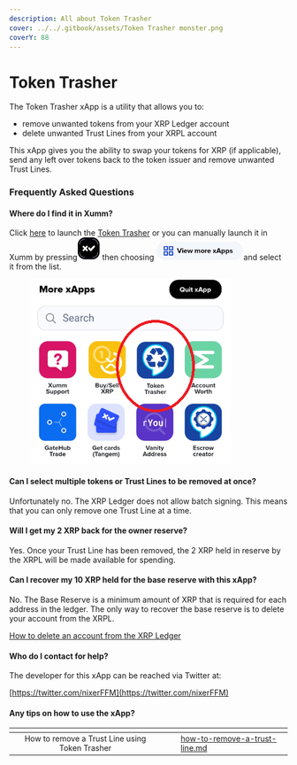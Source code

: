 ```yaml
---
description: All about Token Trasher
cover: ../../.gitbook/assets/Token Trasher monster.png
coverY: 88
---
```


# Token Trasher

The Token Trasher xApp is a utility that allows you to:

* remove unwanted tokens from your XRP Ledger account
* delete unwanted Trust Lines from your XRPL account

This xApp gives you the ability to swap your tokens for XRP (if applicable), send any left over tokens back to the token issuer and remove unwanted Trust Lines.

### Frequently Asked Questions

#### Where do I find it in Xumm?

Click [here](https://xumm.app/detect/xapp:nixer.tokentrasher) to launch the [Token Trasher](https://xumm.app/detect/xapp:nixer.tokentrasher) or you can manually launch it in Xumm by pressing<img src="../../.gitbook/assets/image (5).png" alt="" data-size="line"> then choosing <img src="../../.gitbook/assets/image (3) (5).png" alt="" data-size="line">and select it from the list.

<figure><img src="../../.gitbook/assets/Token Trasher  (1).png" alt=""><figcaption></figcaption></figure>

#### Can I select multiple tokens or Trust Lines to be removed at once?

Unfortunately no. The XRP Ledger does not allow batch signing. This means that you can only remove one Trust Line at a time.

#### Will I get my 2 XRP back for the owner reserve?

Yes. Once your Trust Line has been removed, the 2 XRP held in reserve by the XRPL will be made available for spending.

#### Can I recover my 10 XRP held for the base reserve with this xApp?

No. The Base Reserve is a minimum amount of XRP that is required for each address in the ledger. The only way to recover the base reserve is to delete your account from the XRPL.

[How to delete an account from the XRP Ledger](../../learning-more-about-xumm/deleting-an-xrpl-account.md)

#### Who do I contact for help?

The developer for this xApp can be reached via Twitter at:

[https://twitter.com/nixerFFM](https://twitter.com/nixerFFM)

#### Any tips on how to use the xApp?

<table data-view="cards"><thead><tr><th align="center"></th><th data-hidden></th><th data-hidden></th><th data-hidden data-card-target data-type="content-ref"></th></tr></thead><tbody><tr><td align="center">How to remove a Trust Line using Token Trasher</td><td></td><td></td><td><a href="token-trasher/how-to-remove-a-trust-line.md">how-to-remove-a-trust-line.md</a></td></tr></tbody></table>

